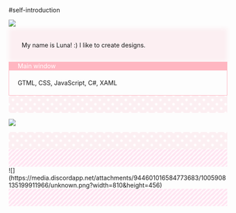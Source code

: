 #self-introduction

![](https://media.discordapp.net/attachments/944601016584773683/1005908045513113620/unknown.png?width=810&height=450)

<div style="background: #fceff2; box-shadow: #fceff2 0 0 10px 10px; margin:10px; font-size: 100%; padding: 20px;">My name is Luna! :) I like to create designs.</div>

<div style="background: #ffb6c1; border: 1px solid #ffb6c1; padding-left: 20px;"> <span style="color: white;">Main window</span></div> <div style="border: 1px solid #ffb6c1; font-size: 100%; padding: 20px;"> GTML, CSS, JavaScript, C#, XAML </div>
<div style="background: #fceff2; background-image: radial-gradient(#fff 10%, transparent 30%), radial-gradient(#fff 10%, transparent 30%); background-size: 20px 20px;  background-position: 0 0, 10px 10px;   font-size: 100%; padding: 20px;"> </div>

![](https://media.discordapp.net/attachments/944601016584773683/1005908098155827351/unknown.png)

<div style="background: #fceff2; background-image: radial-gradient(#fff 10%, transparent 30%), radial-gradient(#fff 10%, transparent 30%); background-size: 20px 20px;  background-position: 0 0, 10px 10px;   font-size: 100%; padding: 20px;"></div>

<div style="background-image: linear-gradient( -45deg, #fff9fc 25%,  #ffe5f2 25%,#ffe5f2 50%, #fff9fc 50%, #fff9fc 75%, #ffe5f2 75%, #ffe5f2 );
background-size: 10px 10px; font-size: 100%; padding: 20px;">  </div>
![](https://media.discordapp.net/attachments/944601016584773683/1005908135199911966/unknown.png?width=810&height=456)
<div style="background-image: linear-gradient( -45deg, #fff9fc 25%,  #ffe5f2 25%,#ffe5f2 50%, #fff9fc 50%, #fff9fc 75%, #ffe5f2 75%, #ffe5f2 );
background-size: 10px 10px; font-size: 100%; padding: 20px;"> </div>
